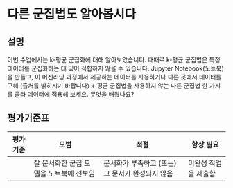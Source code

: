 #  다른 군집법도 알아봅시다

## 설명

이번 수업에서는 k-평균 군집화에 대해 알아보았습니다. 때때로 k-평균 군집법은 특정 데이터를 군집화하는 데 있어 적합하지 않을 수 있습니다. Jupyter Notebook(노트북)을 만들고, 이 머신러닝 과정에서 제공하는 데이터를 사용하거나 다른 곳에서 데이터를 구해 (출처를 밝히시기 바랍니다) k-평균 군집법을 사용하지 않는 다른 군집법 한 가지를 골라 데이터에 적용해 보세요. 무엇을 배웠나요?

## 평가기준표

| 평가기준 | 모범                                  | 적절                                          | 향상 필요           |
| -------- | ------------------------------------ | -------------------------------------------- | ------------------- |
|          | 잘 문서화한 군집 모델을 노트북에 선보임 | 문서화가 부족하고 (또는) 그 문서가 완성되지 않음 | 미완성 작업을 제출함 |
